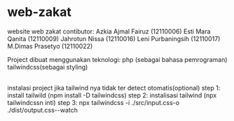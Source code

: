 # web-zakat

website web zakat
contibutor:
  Azkia Ajmal Fairuz (12110006)
  Esti Mara Qanita (12110009)
  Jahrotun Nissa (12110016)
  Leni Purbaningsih (12110017)
  M.Dimas Prasetyo (12110022)
  

Project dibuat menggunakan teknologi:
  php (sebagai bahasa pemrograman)
  tailwindcss(sebagai styling)
  
  <br>
instalasi project jika tailwind nya tidak ter detect otomatis(optional)
step 1: install tailwild (npm install -D tailwindcss)
step 2: instalisasi tailwind (npx tailwindcssn inti)
step 3: npx tailwindcss -i ./src/input.css-o ./dist/output.css--watch
